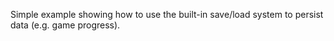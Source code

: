 Simple example showing how to use the built-in save/load system to persist data (e.g. game progress).
